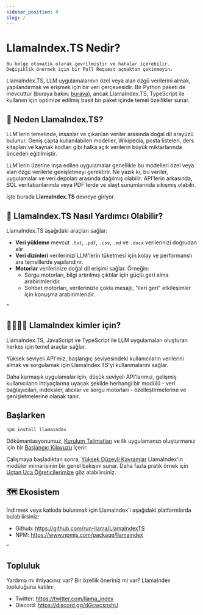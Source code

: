 ```yaml
---
sidebar_position: 0
slug: /
---
```


# LlamaIndex.TS Nedir?

`Bu belge otomatik olarak çevrilmiştir ve hatalar içerebilir. Değişiklik önermek için bir Pull Request açmaktan çekinmeyin.`

LlamaIndex.TS, LLM uygulamalarının özel veya alan özgü verilerini almak, yapılandırmak ve erişmek için bir veri çerçevesidir. Bir Python paketi de mevcuttur (buraya bakın: [buraya](https://docs.llamaindex.ai/en/stable/)), ancak LlamaIndex.TS, TypeScript ile kullanım için optimize edilmiş basit bir paket içinde temel özellikler sunar.

## 🚀 Neden LlamaIndex.TS?

LLM'lerin temelinde, insanlar ve çıkarılan veriler arasında doğal dil arayüzü bulunur. Geniş çapta kullanılabilen modeller, Wikipedia, posta listeleri, ders kitapları ve kaynak kodları gibi halka açık verilerin büyük miktarlarında önceden eğitilmiştir.

LLM'lerin üzerine inşa edilen uygulamalar genellikle bu modelleri özel veya alan özgü verilerle genişletmeyi gerektirir. Ne yazık ki, bu veriler, uygulamalar ve veri depoları arasında dağılmış olabilir. API'lerin arkasında, SQL veritabanlarında veya PDF'lerde ve slayt sunumlarında sıkışmış olabilir.

İşte burada **LlamaIndex.TS** devreye giriyor.

## 🦙 LlamaIndex.TS Nasıl Yardımcı Olabilir?

LlamaIndex.TS aşağıdaki araçları sağlar:

- **Veri yükleme** mevcut `.txt`, `.pdf`, `.csv`, `.md` ve `.docx` verilerinizi doğrudan alır
- **Veri dizinleri** verilerinizi LLM'lerin tüketmesi için kolay ve performanslı ara temsillerde yapılandırır.
- **Motorlar** verilerinize doğal dil erişimi sağlar. Örneğin:
  - Sorgu motorları, bilgi artırılmış çıktılar için güçlü geri alma arabirimleridir.
  - Sohbet motorları, verilerinizle çoklu mesajlı, "ileri geri" etkileşimler için konuşma arabirimleridir.

"

## 👨‍👩‍👧‍👦 LlamaIndex kimler için?

LlamaIndex.TS, JavaScript ve TypeScript ile LLM uygulamaları oluşturan herkes için temel araçlar sağlar.

Yüksek seviyeli API'miz, başlangıç ​​seviyesindeki kullanıcıların verilerini almak ve sorgulamak için LlamaIndex.TS'yi kullanmalarını sağlar.

Daha karmaşık uygulamalar için, düşük seviyeli API'larımız, gelişmiş kullanıcıların ihtiyaçlarına uyacak şekilde herhangi bir modülü - veri bağlayıcıları, indeksler, alıcılar ve sorgu motorları - özelleştirmelerine ve genişletmelerine olanak tanır.

## Başlarken

`npm install llamaindex`

Dökümantasyonumuz, [Kurulum Talimatları](./installation.mdx) ve ilk uygulamanızı oluşturmanız için bir [Başlangıç Kılavuzu](./starter.md) içerir.

Çalışmaya başladıktan sonra, [Yüksek Düzeyli Kavramlar](./concepts.md) LlamaIndex'in modüler mimarisinin bir genel bakışını sunar. Daha fazla pratik örnek için [Uçtan Uca Öğreticilerimize](./end_to_end.md) göz atabilirsiniz.

## 🗺️ Ekosistem

İndirmek veya katkıda bulunmak için LlamaIndex'i aşağıdaki platformlarda bulabilirsiniz:

- Github: https://github.com/run-llama/LlamaIndexTS
- NPM: https://www.npmjs.com/package/llamaindex

"

## Topluluk

Yardıma mı ihtiyacınız var? Bir özellik öneriniz mi var? LlamaIndex topluluğuna katılın:

- Twitter: https://twitter.com/llama_index
- Discord: https://discord.gg/dGcwcsnxhU
